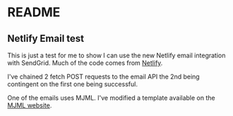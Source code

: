 # README

## Netlify Email test

This is just a test for me to show I can use the new Netlify email integration with SendGrid. Much of the code comes from [Netlify](https://docs.netlify.com/integrations/email-integration/#enable-netlify-email-integration-for-your-site).

I've chained 2 fetch POST requests to the email API the 2nd being contingent on the first one being successful.

One of the emails uses MJML. I've modified a template available on the [MJML website](https://mjml.io/templates).
